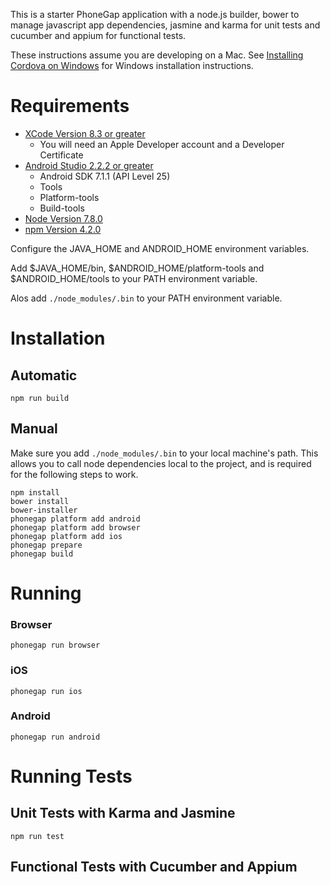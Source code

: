This is a starter PhoneGap application with a node.js builder, bower to manage javascript app dependencies, jasmine and karma for unit tests and cucumber and appium for functional tests. 

These instructions assume you are developing on a Mac. See [Installing Cordova on Windows](https://evothings.com/doc/build/cordova-install-windows.html) for Windows installation instructions.

# Requirements

* [XCode Version 8.3 or greater](https://developer.apple.com/xcode/downloads/)
    * You will need an Apple Developer account and a Developer Certificate
* [Android Studio 2.2.2 or greater](https://developer.android.com/studio/index.html)
    * Android SDK 7.1.1 (API Level 25)
    * Tools
    * Platform-tools
    * Build-tools
* [Node Version 7.8.0](https://nodejs.org/en/)
* [npm Version 4.2.0](https://www.npmjs.com/)

Configure the JAVA_HOME and ANDROID_HOME environment variables.

Add $JAVA_HOME/bin, $ANDROID_HOME/platform-tools and $ANDROID_HOME/tools to your PATH environment variable.

Alos add ```./node_modules/.bin``` to your PATH environment variable.

# Installation

## Automatic 

```
npm run build
```

## Manual

Make sure you add ```./node_modules/.bin``` to your local machine's path. This allows you to call node dependencies local to the project, and is required for the following steps to work.

```
npm install
bower install
bower-installer
phonegap platform add android
phonegap platform add browser
phonegap platform add ios
phonegap prepare
phonegap build
```

# Running

### Browser

```
phonegap run browser
```

### iOS

```
phonegap run ios
```

### Android

```
phonegap run android
```

# Running Tests

## Unit Tests with Karma and Jasmine

```
npm run test
```

## Functional Tests with Cucumber and Appium
